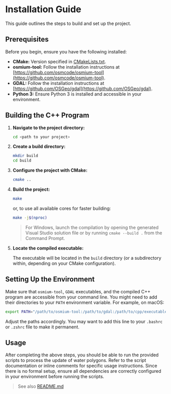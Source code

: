 # Installation Guide

This guide outlines the steps to build and set up the project.

## Prerequisites

Before you begin, ensure you have the following installed:

* **CMake:** Version specified in [CMakeLists.txt](CMakeLists.txt).
* **osmium-tool:** Follow the installation instructions at
  [https://github.com/osmcode/osmium-tool](https://github.com/osmcode/osmium-tool).
* **GDAL:** Follow the installation instructions at
  [https://github.com/OSGeo/gdal](https://github.com/OSGeo/gdal).
* **Python 3:** Ensure Python 3 is installed and accessible in your environment.

## Building the C++ Program

1.  **Navigate to the project directory:**

    ```bash
    cd <path to your project>
    ```

2.  **Create a build directory:**

    ```bash
    mkdir build
    cd build
    ```

3.  **Configure the project with CMake:**

    ```bash
    cmake ..
    ```

4.  **Build the project:**

    ```bash
    make
    ```

    or, to use all available cores for faster building:

    ```bash
    make -j$(nproc)
    ```

    > For Windows, launch the compilation by opening the generated Visual Studio
    > solution file or by running `cmake --build .` from the Command Prompt.

5. **Locate the compiled executable:**

    The executable will be located in the `build` directory (or a subdirectory
    within, depending on your CMake configuration).

## Setting Up the Environment

Make sure that `osmium-tool`, `GDAL` executables, and the compiled C++ program
are accessible from your command line. You might need to add their directories
to your `PATH` environment variable.  For example, on macOS:

```bash
export PATH="/path/to/osmium-tool:/path/to/gdal:/path/to/cpp/executable:$PATH"
```

Adjust the paths accordingly.  You may want to add this line to your `.bashrc`
or `.zshrc` file to make it permanent.

## Usage

After completing the above steps, you should be able to run the provided scripts
to process the update of water polygons. Refer to the script documentation or
inline comments for specific usage instructions.  Since there is no formal
setup, ensure all dependencies are correctly configured in your environment
before running the scripts.

> See also [README.md](README.md)